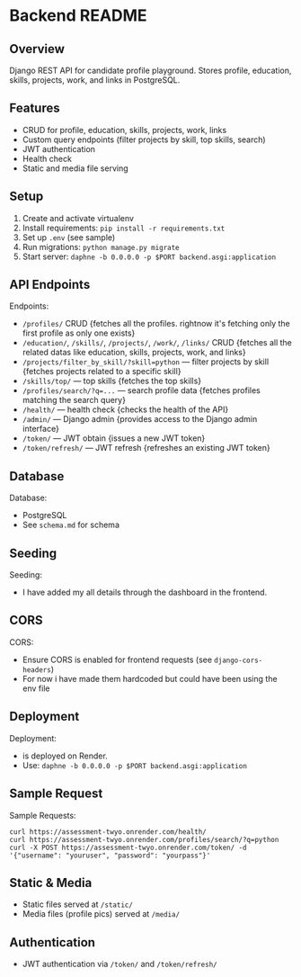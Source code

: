 # Backend README

## Overview
Django REST API for candidate profile playground. Stores profile, education, skills, projects, work, and links in PostgreSQL.

## Features
- CRUD for profile, education, skills, projects, work, links
- Custom query endpoints (filter projects by skill, top skills, search)
- JWT authentication
- Health check
- Static and media file serving

## Setup
1. Create and activate virtualenv
2. Install requirements: `pip install -r requirements.txt`
3. Set up `.env` (see sample)
4. Run migrations: `python manage.py migrate`
5. Start server: `daphne -b 0.0.0.0 -p $PORT backend.asgi:application`

## API Endpoints
Endpoints:
- `/profiles/` CRUD {fetches all the profiles. rightnow it's fetching only the first profile as only one exists}
- `/education/`, `/skills/`, `/projects/`, `/work/`, `/links/` CRUD {fetches all the related datas like education, skills, projects, work, and links}
- `/projects/filter_by_skill/?skill=python` — filter projects by skill {fetches projects related to a specific skill}
- `/skills/top/` — top skills {fetches the top skills}
- `/profiles/search/?q=...` — search profile data {fetches profiles matching the search query}
- `/health/` — health check {checks the health of the API}
- `/admin/` — Django admin {provides access to the Django admin interface}
- `/token/` — JWT obtain {issues a new JWT token}
- `/token/refresh/` — JWT refresh {refreshes an existing JWT token}


## Database
Database:
- PostgreSQL
- See `schema.md` for schema


## Seeding
Seeding:
- I have added my all details through the dashboard in the frontend.


## CORS
CORS:
- Ensure CORS is enabled for frontend requests (see `django-cors-headers`)
- For now i have made them hardcoded but could have been using the env file


## Deployment
Deployment:
- is deployed on Render.
- Use: `daphne -b 0.0.0.0 -p $PORT backend.asgi:application`


## Sample Request

Sample Requests:
```
curl https://assessment-twyo.onrender.com/health/
curl https://assessment-twyo.onrender.com/profiles/search/?q=python
curl -X POST https://assessment-twyo.onrender.com/token/ -d '{"username": "youruser", "password": "yourpass"}'
```


## Static & Media
- Static files served at `/static/`
- Media files (profile pics) served at `/media/`

## Authentication
- JWT authentication via `/token/` and `/token/refresh/`

